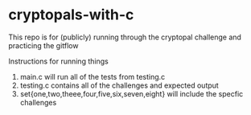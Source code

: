 # cryptopals-with-c
This repo is for (publicly) running through the cryptopal challenge and practicing the gitflow


Instructions for running things
1. main.c will run all of the tests from testing.c
2. testing.c contains all of the challenges and expected output
3. set{one,two,theee,four,five,six,seven,eight} will include the specfic challenges